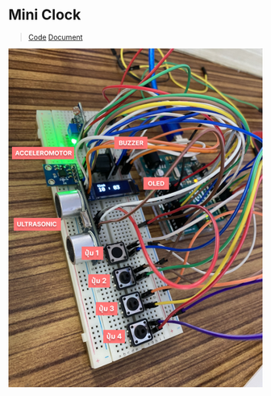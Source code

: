 # Mini Clock

> [Code](./17_0077_0107.ino)
> [Document](./17_0077_0107.pdf)

![mini clock](../image/Assignment_7.png)